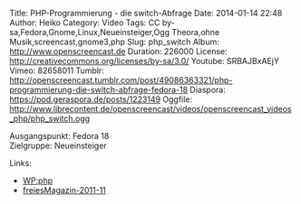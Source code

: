 Title: PHP-Programmierung - die switch-Abfrage
Date: 2014-01-14 22:48
Author: Heiko
Category: Video
Tags: CC by-sa,Fedora,Gnome,Linux,Neueinsteiger,Ogg Theora,ohne Musik,screencast,gnome3,php
Slug: php_switch
Album: http://www.openscreencast.de
Duration: 226000
License: http://creativecommons.org/licenses/by-sa/3.0/
Youtube: SRBAJBxAEjY
Vimeo: 82658011
Tumblr: http://openscreencast.tumblr.com/post/49086363321/php-programmierung-die-switch-abfrage-fedora-18
Diaspora: https://pod.geraspora.de/posts/1223149
Oggfile: http://www.librecontent.de/openscreencast/videos/openscreencast_videos_php/php_switch.ogg

Ausgangspunkt: Fedora 18  
Zielgruppe: Neueinsteiger  

Links:

  * [WP:php](https://de.wikipedia.org/wiki/Php "Link zu WP:php" )
  * [freiesMagazin-2011-11](http://www.freiesmagazin.de/freiesMagazin-2011-11 "Link zu freiesmagazin.de" )

